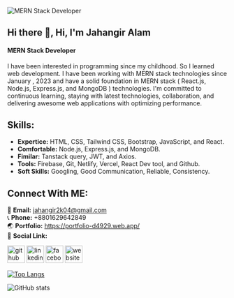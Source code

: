 ![MERN Stack Developer](https://i.ibb.co/mTzpF4f/linked-In-banner.png)

## Hi there 👋, Hi, I'm Jahangir Alam
#### MERN Stack Developer

I have been interested in programming since my childhood. So I learned web development. I have been working with MERN stack technologies since January , 2023 and have a solid foundation in MERN stack ( React.js, Node.js, Express.js, and MongoDB ) technologies. I'm committed to continuous learning, staying with latest technologies, collaboration, and delivering awesome web applications with optimizing performance.

## Skills: 
- **Expertice:** HTML, CSS, Tailwind CSS, Bootstrap, JavaScript, and React.
- **Comfortable:** Node.js, Express.js, and MongoDB.
- **Fimilar:** Tanstack query, JWT, and Axios.
- **Tools:** Firebase, Git, Netlify, Vercel, React Dev tool, and Github.
- **Soft Skills:**  Googling, Good Communication, Reliable, Consistency.

## Connect With ME: 
📧 **Email:** jahangir2k04@gmail.com </br>
📞 **Phone:** +8801629642849 </br>
🌏 **Portfolio:** https://portfolio-d4929.web.app/ </br>
🔗 **Social Link:**


[<img src='https://cdn.jsdelivr.net/npm/simple-icons@3.0.1/icons/github.svg' alt='github' height='40'>](https://github.com/jahangir2k04)  [<img src='[https://cdn.jsdelivr.net/npm/simple-icons@3.0.1/icons/linkedin.svg](https://static-00.iconduck.com/assets.00/linkedin-icon-2048x2048-ya5g47j2.png)' alt='linkedin' height='40'>](https://www.linkedin.com/in/jahangir-alam-2k2/)  [<img src='https://cdn.jsdelivr.net/npm/simple-icons@3.0.1/icons/facebook.svg' alt='facebook' height='40'>](https://www.facebook.com/3jahangiralam)  [<img src='https://cdn.jsdelivr.net/npm/simple-icons@3.0.1/icons/icloud.svg' alt='website' height='40'>](https://portfolio-d4929.web.app/)  

[![Top Langs](https://github-readme-stats.vercel.app/api/top-langs/?username=jahangir2k04)](https://github.com/anuraghazra/github-readme-stats)

![GitHub stats](https://github-readme-stats.vercel.app/api?username=jahangir2k04&show_icons=true&count_private=true)  

